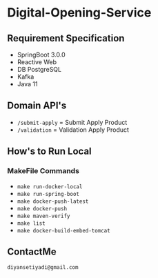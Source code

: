 # Digital-Opening-Service

## Requirement Specification

- SpringBoot 3.0.0
- Reactive Web
- DB PostgreSQL
- Kafka
- Java 11

## Domain API's

- `/submit-apply` = Submit Apply Product
- `/validation` = Validation Apply Product

## How's to Run Local

### MakeFile Commands

- `make run-docker-local`
- `make run-spring-boot`
- `make docker-push-latest`
- `make docker-push`
- `make maven-verify`
- `make list`
- `make docker-build-embed-tomcat`

## ContactMe

`diyansetiyadi@gmail.com`
